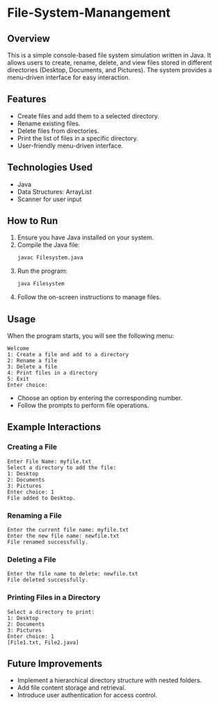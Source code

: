 # File-System-Manangement

## Overview
This is a simple console-based file system simulation written in Java. It allows users to create, rename, delete, and view files stored in different directories (Desktop, Documents, and Pictures). The system provides a menu-driven interface for easy interaction.

## Features
- Create files and add them to a selected directory.
- Rename existing files.
- Delete files from directories.
- Print the list of files in a specific directory.
- User-friendly menu-driven interface.

## Technologies Used
- Java
- Data Structures: ArrayList
- Scanner for user input

## How to Run
1. Ensure you have Java installed on your system.
2. Compile the Java file:
   ```bash
   javac Filesystem.java
   ```
3. Run the program:
   ```bash
   java Filesystem
   ```
4. Follow the on-screen instructions to manage files.

## Usage
When the program starts, you will see the following menu:
```
Welcome
1: Create a file and add to a directory
2: Rename a file
3: Delete a file
4: Print files in a directory
5: Exit
Enter choice:
```
- Choose an option by entering the corresponding number.
- Follow the prompts to perform file operations.

## Example Interactions
### Creating a File
```
Enter File Name: myfile.txt
Select a directory to add the file:
1: Desktop
2: Documents
3: Pictures
Enter choice: 1
File added to Desktop.
```

### Renaming a File
```
Enter the current file name: myfile.txt
Enter the new file name: newfile.txt
File renamed successfully.
```

### Deleting a File
```
Enter the file name to delete: newfile.txt
File deleted successfully.
```

### Printing Files in a Directory
```
Select a directory to print:
1: Desktop
2: Documents
3: Pictures
Enter choice: 1
[File1.txt, File2.java]
```

## Future Improvements
- Implement a hierarchical directory structure with nested folders.
- Add file content storage and retrieval.
- Introduce user authentication for access control.

